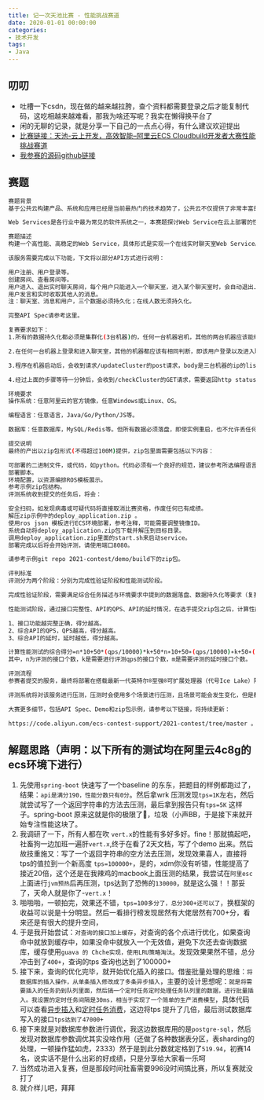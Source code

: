 ```yaml
---
title: 记一次天池比赛 - 性能挑战赛道
date: 2020-01-01 00:00:00
categories: 
- 技术开发
tags:
- Java
---
```



## 叨叨

* 吐槽一下csdn，现在做的越来越拉胯，查个资料都需要登录之后才能复制代码，这吃相越来越难看，那我为啥还写呢？我实在懒得换平台了
* 闲的无聊的记录，就是分享一下自己的一点点心得，有什么建议欢迎提出
* [比赛链接：天池-云上开发，高效智能–阿里云ECS Cloudbuild开发者大赛性能挑战赛道](https://tianchi.aliyun.com/competition/entrance/531907/introduction)
* [我参赛的源码github链接](https://github.com/lewisbyte/tianchi-im)

## 赛题

```bash
赛题背景
基于公共云构建产品、系统和应用已经是当前最热门的技术趋势了，公共云不仅提供了非常丰富的基础设施资源类型，如服务器、网络、存储和数据库等资源，还为这些资源提供了极高的可靠性保证，综合性价比非常有竞争力，尤其是阿里云发布的第七代云服务器ECS，搭载最新一代英特尔®至强®可扩展处理器（代号Ice Lake）以及阿里云自研的第三代神龙架构，可以更好地满足各种类型的计算任务。本赛道将基于这款云服务器进行，希望通过此次比赛可以更具体更全面地展示其性能。

Web Services是各行业中最为常见的软件系统之一，本赛题探讨Web Service在云上部署的性能优化，希望参赛者通过代码撰写、操作系统与数据库选型、各种参数调优等手段，优化云端Web服务的性能和保障服务的高可用。

赛题描述
构建一个高性能、高稳定的Web Service，具体形式是实现一个在线实时聊天室Web Service。

该服务需要完成以下功能，下文将以部分API方式进行说明：

用户注册、用户登录等。
创建房间、查看房间等。
用户进入、退出实时聊天房间，每个用户只能进入一个聊天室，进入某个聊天室时，会自动退出上一个聊天室等。
用户发言和实时收取其他人的消息。
注：聊天室、消息和用户，三个数据必须持久化；在线人数无须持久化。

完整API Spec请参考这里。

复赛要求如下：
1.所有的数据持久化都必须是集群化(3台机器)的，任何一台机器宕机，其他的两台机器应该能继续对外提供完整的数据查询和插入服务。

2.在任何一台机器上登录和进入聊天室，其他的机器都应该有相同判断，即该用户登录以及进入聊天室。

3.程序在机器启动后，会收到请求/updateCluster的post请求，body是三台机器的ip的list,比如 [“192.0.0.1”,”192.0.0.2”,”192.0.0.3”]。

4.经过上面的步骤等待一分钟后，会收到/checkCluster的GET请求，需要返回http status 200，然后开始集群测试。

环境要求
操作系统：任意阿里云的官方镜像，任意Windows或Linux、OS。

编程语言：任意语言，Java/Go/Python/JS等。

数据库：任意数据库，MySQL/Redis等。但所有数据必须落盘，即使实例重启，也不允许丢任何数据。

提交说明
最终的产出以zip包形式(不得超过100M)提供，zip包里面需要包括以下内容：

可部署的二进制文件，或代码，如python。代码必须有一个良好的规范，建议参考所选编程语言的通用规范。
部署脚本。
环境配置，以资源编排ROS模板展示。
参考示例zip包结构。
评测系统收到提交的任务后，将会：

安全扫码，如发现病毒或可疑代码将直接取消比赛资格，作废任何已有成绩。
解压zip示例中的deploy_application.zip 。
使用ros json 模板进行ECS环境部署，参考注释，可能需要调整镜像ID。
系统自动将deploy_application.zip包下载并解压到目标目录。
调用deploy_application.zip里面的start.sh来启动service。
部署完成以后将会开始评测，请使用端口8080。

请参考示例git repo 2021-contest/demo/build下的zip包。

评判标准
评测分为两个阶段：分别为完成性验证阶段和性能测试阶段。

完成性验证阶段，需要满足综合任务描述与环境要求中提到的数据落盘、数据持久化等要求（复赛环节注意新增要求），否则最终得分为0。

性能测试阶段，通过接口完整性、API的QPS、API的延时情况，在选手提交zip包之后，计算性能测试的综合得分，其中：

1、接口功能越完整正确，得分越高。
2、综合API的QPS，QPS越高，得分越高。
3、综合API的延时，延时越低，得分越高。

计算性能测试的综合得分=n*10+50*(qps/10000)*k+50*n∗10+50∗(qps/10000)∗k+50∗(1/time_deplay)*m。∗m。
其中，n为评测的接口个数，k是需要进行评测qps的接口个数，m是需要评测的延时接口个数。

评测流程
参赛者提交的服务，最终将部署在搭载最新一代英特尔®至强®可扩展处理器（代号Ice Lake）阿里云第七代ECS实例，4核8G （规格）上。

评测系统将对该服务进行压测，压测时会使用多个场景进行压测，且场景可能会发生变化，但是都会是多个API的组合。

大赛更多细节，包括API Spec、Demo和zip包示例，请参考以下链接，将持续更新：

https://code.aliyun.com/ecs-contest-support/2021-contest/tree/master 。
```

## 解题思路（声明：以下所有的测试均在阿里云4c8g的ecs环境下进行）

 1. 先使用`spring-boot` 快速写了一个baseline 的东东，把题目的样例都跑过了，结果：`api是满分190，性能分数只有0分`。然后拿wrk 压测发现`tps=1K`左右，然后就尝试写了一个返回字符串的方法去压测，最后拿到报告只有`tps=5K` 这样子。spring-boot 原来这就是你的极限了🐴，垃圾（小声BB，于是接下来就开始专注性能这块了。
 2. 我调研了一下，所有人都在吹 `vert.x`的性能有多好多好。fine！那就搞起吧，社畜狗一边加班一遍肝`vert.x`,终于在看了2天文档，写了个demo 出来。然后故技重施又：写了一个返回字符串的空方法去压测，发现效果喜人，直接将tps的值拉到一个新高度 `tps=100000+`，是的，xdm你没有听错，性能提高了接近20倍，这个还是在我辣鸡的macbook上面压测的结果，我尝试在`阿里esc`上面进行`jvm预热`后再压测，tps达到了恐怖的`130000`，就是这么强！！那妥了，天命人就是你了-`vert.x`！
 3. 啪啪啪，一顿拍完，效果还不错，`tps=100多分了，总分300+还可以了`，换框架的收益可以说是十分明显。然后一看排行榜发现居然有大佬居然有700+分，看来还是有很大的提升空间，
 4. 于是我开始尝试：`对查询的接口加上缓存`，对查询的各个点进行优化，如果查询命中就放到缓存中，如果没命中就放入一个无效值，避免下次还去查询数据库，缓存使用`guava 的 Chche实现，使用LRU策略淘汰`。发现效果果然不错，总分冲击到了`400+`，查询的tps 查询也达到了100000+
 5. 接下来，查询的优化完毕，就开始优化插入的接口。借鉴批量处理的思维：`将数据库的插入操作，从单条插入修改成了多条异步插入`，主要的设计思想呢：`就是将需要插入的任务扔到队列里面，然后搞一个定时任务定时处理任务队列里的数据，进行批量插入。我设置的定时任务间隔是30ms，相当于实现了一个简单的生产消费模型`，具体代码可以查看[异步插入](https://github.com/lewisbyte/tianchi-im/blob/vert.x/src/main/java/tianchi/im/starter/dao/AsyncBatchInsertDao.java)和[定时任务消费](https://github.com/lewisbyte/tianchi-im/blob/vert.x/src/main/java/tianchi/im/starter/schedule/ScheduleTaskConf.java)，这边将tps 提升了几倍，最后测试数据库写入的接口`tps达到了47000+`
 6. 接下来就是对数据库参数进行调优，我这边数据库用的是`postgre-sql`，然后发现对数据库参数调优其实没啥作用（还做了各种数据表分区，表sharding的处理，一顿操作猛如虎，2333）然于是到此分数就定格到了`519.94`，初赛14名，说实话不是什么出彩的好成绩，只是分享给大家看一乐呵
 7. 当然成功进入复赛，但是那段时间社畜需要996没时间搞比赛，所以复赛就没打了
 8. 就介样儿吧，拜拜
